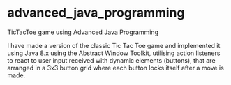 # advanced_java_programming
TicTacToe game using Advanced Java Programming

I have made a version of the classic Tic Tac Toe game and implemented it using Java 8.x 
using the Abstract Window Toolkit, utilising action listeners to react to user input received 
with dynamic elements (buttons), that are arranged in a 3x3 button grid where each button 
locks itself after a move is made.
